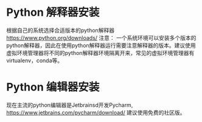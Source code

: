 # Python 解释器安装
根据自己的系统选择合适版本的python解释器 https://www.python.org/downloads/
注意： 一个系统环境可以安装多个版本的python解释器，因此在使用python解释器运行需要注意解释器的版本。建议使用虚拟环境管理器将不同的python解释器环境隔离开来，常见的虚拟环境管理器有virtualenv，conda等。

# Python 编辑器安装
现在主流的python编辑器是Jetbrainsd开发Pycharm, https://www.jetbrains.com/pycharm/download/  建议使用免费的社区版。
<!--stackedit_data:
eyJoaXN0b3J5IjpbMTQzMTgyMDY1MiwzNjU0MDIwMTAsLTM4OD
U4MzU2MiwxMjM3OTQyNzU5LDEyNDM2NjE2MzhdfQ==
-->